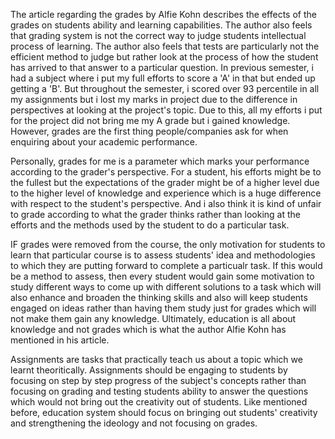 The article regarding the grades by Alfie Kohn describes the effects of the grades on students ability and learning capabilities. The author also feels that grading system is not the correct way to judge students intellectual process of learning.
The author also feels that tests are particularly not the efficient method to judge but rather look at the process of how the student has arrived to that answer to a particular question. In previous semester, i had a subject where i put my full efforts to score a 'A' in that but ended up getting a 'B'. But throughout the semester, i scored over 93 percentile in all my assignments but i lost my marks in project due to the difference in perspectives at looking at the project's topic.
Due to this, all my efforts i put for the project did not bring me my A grade but i gained knowledge. However, grades are the first thing people/companies ask for when enquiring about your academic performance.

Personally, grades for me is a parameter which marks your performance according to the grader's perspective. For a student, his efforts might be to the fullest but the expectations of the grader might be of a higher level due to the higher level of knowledge and experience which is a huge difference with respect to the student's perspective. And i also think it is kind of unfair to grade according to what the grader thinks rather than looking at the efforts and the methods used by the student to do a particular task.

IF grades were removed from the course, the only motivation for students to learn that particular course is to assess students' idea and methodologies to which they are putting forward to complete a particualr task. If this would be a method to assess, then every student would gain some motivation to study different ways to come up with different solutions to a task which will also enhance and broaden the thinking skills and also will keep students engaged on ideas rather than having them study just for grades which will not make them gain any knowledge. Ultimately, education is all about knowledge and not grades which is what the author Alfie Kohn has mentioned in his article.

Assignments are tasks that practically teach us about a topic which we learnt theoritically. Assignments should be engaging to students by focusing on step by step progress of the subject's concepts rather than focusing on grading and testing students ability to answer the questions which would not bring out the creativity out of students. Like mentioned before, education system should focus on bringing out students' creativity and strengthening the ideology and not focusing on grades.
